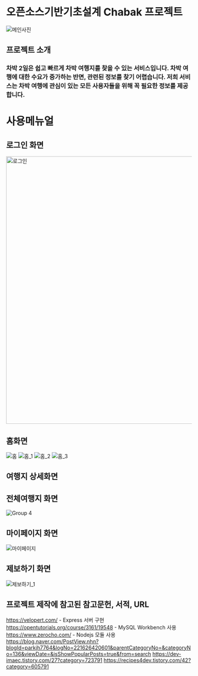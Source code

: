 # 오픈소스기반기초설계 Chabak 프로젝트
![메인사진](https://user-images.githubusercontent.com/65716143/101370276-a49b2380-38ec-11eb-8d2c-5e5c10a35e3a.png)
## 프로젝트 소개
### 차박 2일은 쉽고 빠르게 차박 여행지를 찾을 수 있는 서비스입니다. 차박 여행에 대한 수요가 증가하는 반면, 관련된 정보를 찾기 어렵습니다. 저희 서비스는 차박 여행에 관심이 있는 모든 사용자들을 위해 꼭 필요한 정보를 제공합니다.

# 사용메뉴얼

## 로그인 화면
<img width="725" alt="로그인" src="https://user-images.githubusercontent.com/65716143/101371311-f2645b80-38ed-11eb-8ea7-23d30a8f4931.png">

## 홈화면
![홈](https://user-images.githubusercontent.com/65716143/101370667-1f643e80-38ed-11eb-9e74-929834e77197.png)
![홈_1](https://user-images.githubusercontent.com/65716143/101370703-2b500080-38ed-11eb-8ece-a436a3324df6.png)
![홈_2](https://user-images.githubusercontent.com/65716143/101370737-34d96880-38ed-11eb-8938-6b76d8e9d04d.png)
![홈_3](https://user-images.githubusercontent.com/65716143/101370756-402c9400-38ed-11eb-8dff-238a5d91cc59.png)

## 여행지 상세화면

## 전체여행지 화면
![Group 4](https://user-images.githubusercontent.com/65716143/100766677-4083e580-343c-11eb-8719-1181ab438fac.png)

## 마이페이지 화면
![마이페이지](https://user-images.githubusercontent.com/65716143/101370817-5175a080-38ed-11eb-88cf-d9d44defd29a.png)

## 제보하기 화면
![제보하기_1](https://user-images.githubusercontent.com/65716143/101370626-11aeb900-38ed-11eb-950f-24bd37369a16.png)




## 프로젝트 제작에 참고된 참고문헌, 서적, URL
https://velopert.com/ - Express 서버 구현
https://opentutorials.org/course/3161/19548 - MySQL Workbench 사용
https://www.zerocho.com/ - Nodejs 모듈 사용
https://blog.naver.com/PostView.nhn?blogId=parkjh7764&logNo=221626420601&parentCategoryNo=&categoryNo=136&viewDate=&isShowPopularPosts=true&from=search
https://dev-imaec.tistory.com/27?category=723791
https://recipes4dev.tistory.com/42?category=605791


